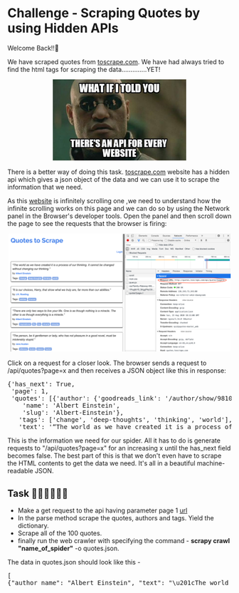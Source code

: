 # Challenge - Scraping Quotes by using Hidden APIs
Welcome Back!!👋

We have scraped quotes from <a href="http://quotes.toscrape.com/scroll">toscrape.com</a>. We have had always tried to find the html tags for scraping the data..............YET!
<pre align="center">
<img width="300" src="./assets/meme.jpg">
</pre>
There is a better way of doing this task. <a href="http://quotes.toscrape.com/scroll">toscrape.com</a> website has a hidden api which gives a json object of the data and we can use it to scrape the information that we need.

As this <a href="http://quotes.toscrape.com/scroll">website</a> is infinitely scrolling one ,we need to understand how the infinite scrolling works on this page and we can do so by using the Network panel in the Browser's developer tools. Open the panel and then scroll down the page to see the requests that the browser is firing:
<pre align="center">
<img width="500" src="./assets/webSs.png">
</pre>
Click on a request for a closer look. The browser sends a request to /api/quotes?page=x and then receives a JSON object like this in response:

<pre>
{'has_next': True,
 'page': 1,
 'quotes': [{'author': {'goodreads_link': '/author/show/9810.Albert_Einstein',
    'name': 'Albert Einstein',
    'slug': 'Albert-Einstein'},
   'tags': ['change', 'deep-thoughts', 'thinking', 'world'],
   'text': '“The world as we have created it is a process of our thinking. It cannot be changed without changing our thinking.”'},
</pre>

This is the information we need for our spider. All it has to do is generate requests to "/api/quotes?page=x" for an increasing x until the has_next field becomes false. The best part of this is that we don't even have to scrape the HTML contents to get the data we need. It's all in a beautiful machine-readable JSON.

## Task 👨🏻‍💻👩🏻‍💻
- Make a get request to the api having parameter page 1 <a href="http://quotes.toscrape.com/api/quotes?page=1">url</a>
- In the parse method scrape the quotes, authors and tags. Yield the dictionary.
- Scrape all of the 100 quotes.
- finally run the web crawler with specifying the command - **scrapy crawl "name_of_spider"** -o quotes.json.

The data in quotes.json should look like this - 
<pre>[
{"author_name": "Albert Einstein", "text": "\u201cThe world as we have created it is a process of our thinking. It cannot be changed without changing our thinking.\u201d", "tags": ["change", "deep-thoughts", "thinking", "world"]},</pre>
#


